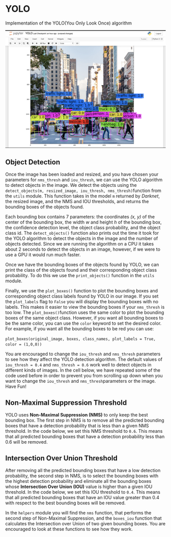 # YOLO
Implementation of the YOLO(You Only Look Once) algorithm

![](images/screenshot.png)


## Object Detection

Once the image has been loaded and resized, and you have chosen your parameters for `nms_thresh` and `iou_thresh`, we can use the YOLO algorithm to detect objects in the image. We detect the objects using the `detect_objects(m, resized_image, iou_thresh, nms_thresh)`function from the `utils` module. This function takes in the model `m` returned by *Darknet*, the resized image, and the NMS and IOU thresholds, and returns the bounding boxes of the objects found.

Each bounding box contains 7 parameters: the coordinates *(x, y)* of the center of the bounding box, the width *w* and height *h* of the bounding box, the confidence detection level, the object class probability, and the object class id. The `detect_objects()` function also prints out the time it took for the YOLO algorithm to detect the objects in the image and the number of objects detected. Since we are running the algorithm on a CPU it takes about 2 seconds to detect the objects in an image, however, if we were to use a GPU it would run much faster.

Once we have the bounding boxes of the objects found by YOLO, we can print the class of the objects found and their corresponding object class probability. To do this we use the `print_objects()` function in the `utils` module.

Finally, we use the `plot_boxes()` function to plot the bounding boxes and corresponding object class labels found by YOLO in our image. If you set the `plot_labels` flag to `False` you will display the bounding boxes with no labels. This makes it easier to view the bounding boxes if your `nms_thresh` is too low. The `plot_boxes()`function uses the same color to plot the bounding boxes of the same object class. However, if you want all bounding boxes to be the same color, you can use the `color` keyword to set the desired color. For example, if you want all the bounding boxes to be red you can use:

`plot_boxes(original_image, boxes, class_names, plot_labels = True, color = (1,0,0))`

You are encouraged to change the `iou_thresh` and `nms_thresh` parameters to see how they affect the YOLO detection algorithm. The default values of `iou_thresh = 0.4` and `nms_thresh = 0.6` work well to detect objects in different kinds of images. In the cell below, we have repeated some of the code used before in order to prevent you from scrolling up down when you want to change the `iou_thresh` and `nms_thresh`parameters or the image. Have Fun!

## Non-Maximal Suppression Threshold

YOLO uses **Non-Maximal Suppression (NMS)** to only keep the best bounding box. The first step in NMS is to remove all the predicted bounding boxes that have a detection probability that is less than a given NMS threshold.  In the code below, we set this NMS threshold to `0.6`. This means that all predicted bounding boxes that have a detection probability less than 0.6 will be removed. 

## Intersection Over Union Threshold

After removing all the predicted bounding boxes that have a low detection probability, the second step in NMS, is to select the bounding boxes with the highest detection probability and eliminate all the bounding boxes whose **Intersection Over Union (IOU)** value is higher than a given IOU threshold. In the code below, we set this IOU threshold to `0.4`. This means that all predicted bounding boxes that have an IOU value greater than 0.4 with respect to the best bounding boxes will be removed.

In the `helpers` module you will find the `nms` function, that performs the second step of Non-Maximal Suppression, and the `boxes_iou` function that calculates the Intersection over Union of two given bounding boxes. You are encouraged to look at these functions to see how they work. 

